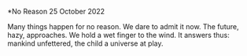 *No Reason
25 October 2022

Many things happen for no reason.
We dare to admit it now.
The future, hazy, approaches.
We hold a wet finger to the wind.
It answers thus: mankind unfettered,
the child a universe at play.